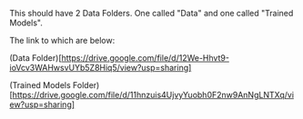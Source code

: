 This should have 2 Data Folders. 
One called "Data" and one called "Trained Models".

The link to which are below: 

(Data Folder)[https://drive.google.com/file/d/12We-Hhvt9-ioVcv3WAHwsvUYb5Z8Hiq5/view?usp=sharing]

(Trained Models Folder)[https://drive.google.com/file/d/11hnzuis4UjvyYuobh0F2nw9AnNgLNTXq/view?usp=sharing]